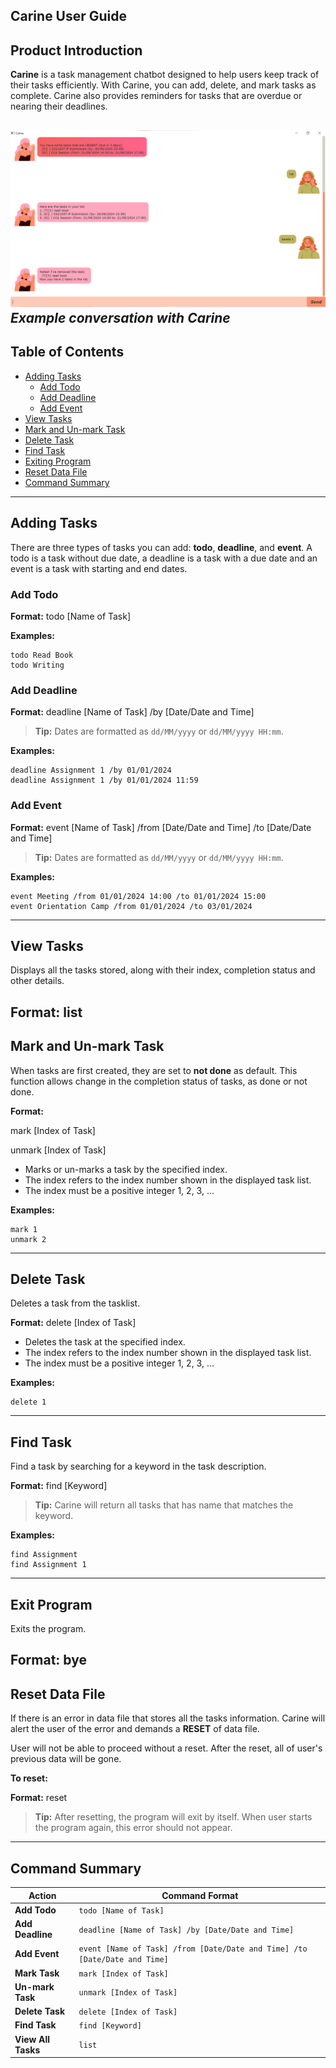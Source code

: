 ## Carine User Guide

<!-- Product screenshot goes here -->

## Product Introduction

**Carine** is a task management chatbot designed to help users keep track of their tasks efficiently. With Carine, 
you can add, delete, and mark tasks as complete. Carine also provides reminders for tasks that are overdue or nearing 
their deadlines. 

![Alt text](./Ui.png)
*Example conversation with Carine*
---
## Table of Contents

- [Adding Tasks](#adding-tasks)
    - [Add Todo](#add-todo)
    - [Add Deadline](#add-deadline)
    - [Add Event](#add-event)
- [View Tasks](#view-tasks)
- [Mark and Un-mark Task](#mark-and-un-mark-task)
- [Delete Task](#delete-task)
- [Find Task](#find-task)
- [Exiting Program](#exiting-program)
- [Reset Data File](#reset-data-file)
- [Command Summary](#command-summary)

---
## Adding Tasks

There are three types of tasks you can add: **todo**, **deadline**, and **event**.
A todo is a task without due date, a deadline is a task with a due date and an event is a task with starting 
and end dates.

### Add Todo

**Format:**
todo [Name of Task]

**Examples:**
```
todo Read Book
todo Writing
```
### Add Deadline

**Format:**
deadline [Name of Task] /by [Date/Date and Time]
> **Tip:** Dates are formatted as `dd/MM/yyyy` or `dd/MM/yyyy HH:mm`.
> 
**Examples:**
```
deadline Assignment 1 /by 01/01/2024
deadline Assignment 1 /by 01/01/2024 11:59
```

### Add Event

**Format:**
event [Name of Task] /from [Date/Date and Time] /to [Date/Date and Time]
> **Tip:** Dates are formatted as `dd/MM/yyyy` or `dd/MM/yyyy HH:mm`.
>
**Examples:**
```
event Meeting /from 01/01/2024 14:00 /to 01/01/2024 15:00
event Orientation Camp /from 01/01/2024 /to 03/01/2024
```
---
## View Tasks
Displays all the tasks stored, along with their index, completion status and other details.

**Format:**
list
---
## Mark and Un-mark Task

When tasks are first created, they are set to **not done** as default. This function allows change in the
completion status of tasks, as done or not done.

**Format:**

mark [Index of Task]

unmark [Index of Task]

- Marks or un-marks a task by the specified index.
- The index refers to the index number shown in the displayed task list.
- The index must be a positive integer 1, 2, 3, …​

**Examples:**
```
mark 1
unmark 2
```
---
## Delete Task

Deletes a task from the tasklist.

**Format:**
delete [Index of Task]

- Deletes the task at the specified index.
- The index refers to the index number shown in the displayed task list.
- The index must be a positive integer 1, 2, 3, …​

**Examples:**
```
delete 1
```
---
## Find Task
Find a task by searching for a keyword in the task description.

**Format:**
find [Keyword]

> **Tip:** Carine will return all tasks that has name that matches the keyword.
>
**Examples:**
```
find Assignment
find Assignment 1
```
---
## Exit Program
Exits the program.

**Format:**
bye
---
## Reset Data File
If there is an error in data file that stores all the tasks information. Carine will alert the user of the error 
and demands a **RESET** of data file. 

User will not be able to proceed without a reset. After the reset, all of user's previous data will be gone. 

**To reset:**

**Format:**
reset

> **Tip:** After resetting, the program will exit by itself. When user starts the program again, 
> this error should not appear. 
---
## Command Summary
| Action             | Command Format                                                             |
|--------------------|----------------------------------------------------------------------------|
| **Add Todo**       | `todo [Name of Task]`                                                      | 
| **Add Deadline**   | `deadline [Name of Task] /by [Date/Date and Time]`                         | 
| **Add Event**      | `event [Name of Task] /from [Date/Date and Time] /to [Date/Date and Time]` |
| **Mark Task**      | `mark [Index of Task]`                                                     |
| **Un-mark Task**   | `unmark [Index of Task]`                                                   |
| **Delete Task**    | `delete [Index of Task]`                                                   |
| **Find Task**      | `find [Keyword]`                                                           |
| **View All Tasks** | `list`                                                                     |